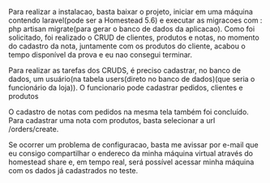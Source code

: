 Para realizar a instalacao, basta baixar o projeto, iniciar em uma máquina contendo laravel(pode ser a Homestead 5.6) e executar as migracoes com : php artisan migrate(para gerar o banco de dados da aplicacao).
Como foi solicitado, foi realizado o CRUD de clientes, produtos e notas, no momento do cadastro da nota, juntamente com os produtos do cliente, acabou o tempo disponível da prova e eu nao consegui terminar.

Para realizar as tarefas dos CRUDS, é preciso cadastrar, no banco de dados, um usuário(na tabela users(direto no banco de dados)(que seria o funcionário da loja)).
O funcionario pode cadastrar pedidos, clientes e produtos

O cadastro de notas com pedidos na mesma tela também foi concluído. Para cadastrar uma nota com produtos, basta selecionar a url /orders/create.

Se ocorrer um problema de configuracao, basta me avissar por e-mail que eu consigo compartilhar o endereco da minha máquina virtual através do homestead share e, em tempo real, será possível acessar minha máquina com os dados já cadastrados no teste.
